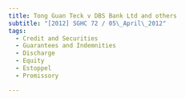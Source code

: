 ```yaml
---
title: Tong Guan Teck v DBS Bank Ltd and others
subtitle: "[2012] SGHC 72 / 05\_April\_2012"
tags:
  - Credit and Securities
  - Guarantees and Indemnities
  - Discharge
  - Equity
  - Estoppel
  - Promissory

---
```



